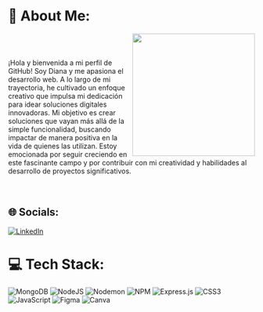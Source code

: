 
# 💫 About Me:
<img src="https://i.ibb.co/wgFGQH4/5f5fc9ab-d842-44bf-ac19-929ef7e58b61.jpg" width="250" align="right" >

</br>
</br>
</br>
¡Hola y bienvenida a mi perfil de GitHub!  Soy Diana y me apasiona el desarrollo web. A lo largo de mi trayectoria, he cultivado un enfoque creativo que impulsa mi dedicación para idear soluciones digitales innovadoras. Mi objetivo es crear soluciones que vayan más allá de la simple funcionalidad, buscando impactar de manera positiva en la vida de quienes las utilizan. Estoy emocionada por seguir creciendo en este fascinante campo y por contribuir con mi creatividad y habilidades al desarrollo de proyectos significativos.
</br>
</br>
</br>


## 🌐 Socials:
[![LinkedIn](https://img.shields.io/badge/LinkedIn-%230077B5.svg?logo=linkedin&logoColor=white)](https://linkedin.com/in/www.linkedin.com/in/diana-vilchez) 

# 💻 Tech Stack:
![MongoDB](https://img.shields.io/badge/MongoDB-%234ea94b.svg?style=for-the-badge&logo=mongodb&logoColor=white)  ![NodeJS](https://img.shields.io/badge/node.js-6DA55F?style=for-the-badge&logo=node.js&logoColor=white) ![Nodemon](https://img.shields.io/badge/NODEMON-%23323330.svg?style=for-the-badge&logo=nodemon&logoColor=%BBDEAD) ![NPM](https://img.shields.io/badge/NPM-%23CB3837.svg?style=for-the-badge&logo=npm&logoColor=white) ![Express.js](https://img.shields.io/badge/express.js-%23404d59.svg?style=for-the-badge&logo=express&logoColor=%2361DAFB) ![CSS3](https://img.shields.io/badge/css3-%231572B6.svg?style=for-the-badge&logo=css3&logoColor=white) ![JavaScript](https://img.shields.io/badge/javascript-%23323330.svg?style=for-the-badge&logo=javascript&logoColor=%23F7DF1E) ![Figma](https://img.shields.io/badge/figma-%23F24E1E.svg?style=for-the-badge&logo=figma&logoColor=white) ![Canva](https://img.shields.io/badge/Canva-%2300C4CC.svg?style=for-the-badge&logo=Canva&logoColor=white)
